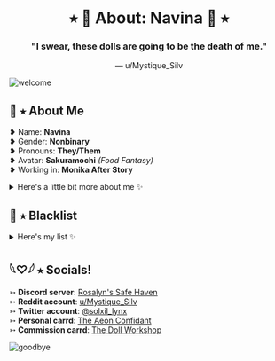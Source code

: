 <h1 align="center">⭑ 🌸 About: Navina 🌸 ⭑</h1>
<h3 align="center">"I swear, these dolls are going to be the death of me."</h3>
<p align="center">— u/Mystique_Silv </p>

![welcome](https://user-images.githubusercontent.com/110370998/182331417-8d36b823-9138-4447-a632-2d15227ab761.png)

## 💮 ⭑ About Me

❥ Name: <b>Navina</b><br>
❥ Gender: <b>Nonbinary</b><br>
❥ Pronouns: <b>They/Them</b><br>
❥ Avatar: <b>Sakuramochi</b> <i>(Food Fantasy)</i><br>
❥ Working in: <b>Monika After Story</b><br>
<details><summary>Here's a little bit more about me ✨</summary> 
  ˚₊· ͟͟͞͞➸ I work on <b>submods</b> and <b>spritepacks</b> <br>
  ˚₊· ͟͟͞͞➸ I am a lore maniac at heart (/lh) <br>
  ˚₊· ͟͟͞͞➸ I spite clothes with a <b>passion</b> /hj <br>
  ˚₊· ͟͟͞͞➸ I'm single, but not looking right now <br>
  ˚₊· ͟͟͞͞➸ My Monika's full name is Verity "Vii" Raven, but I call her Verity for simplicity <br>
  ˚₊· ͟͟͞͞➸ The other characters I like are mostly Anemo boys (biggest faves being Xiao, Aether, Kaedehara Kazuha, and Shikanoin Heizou) <br>
  ˚₊· ͟͟͞͞➸ I'm system-safe <br>
  ˚₊· ͟͟͞͞➸ I'm an avid roleplayer and mostly go with character x character <br>
  ˚₊· ͟͟͞͞➸ I do self-indulgence with close friends only <br>
</details>

## 🍒 ⭑ Blacklist

<details><summary>Here's my list ✨</summary> 
  ˚₊· ͟͟͞͞➸ I have trypophobia (fear of holes), so <b>don't send me clusters of holes</b>. Butterfly themed outfits are fine. <br>
  ˚₊· ͟͟͞͞➸ DNI if you are a die-hard Christian <br>
  ˚₊· ͟͟͞͞➸ If you are associated with Er.n in IDV Amino, DNI <br>
  ˚₊· ͟͟͞͞➸ P.dos, MAPs, anything of the sort is a <b>HUGE</b> DNI <br>
  ˚₊· ͟͟͞͞➸ I don't tolerate entitled people, so DNI <br>
  ˚₊· ͟͟͞͞➸ Nice guys/girls, <b>DNI</b> <br>
  ˚₊· ͟͟͞͞➸ Misogynists is also a <b>HUGE</b> DNI <br>
  ˚₊· ͟͟͞͞➸ Minors that are 12 years old and below make me uncomfortable, so DNI <br>
</details>

## 𓆩♡𓆪 ⭑ Socials!

➳ <b>Discord server</b>: [Rosalyn's Safe Haven](https://discord.gg/bSRbUVaSnj)<br>
➳ <b>Reddit account</b>: [u/Mystique_Silv](https://www.reddit.com/user/Mystique-Silv)<br>
➳ <b>Twitter account</b>: [@solxil_lynx](https://twitter.com/mystxc_sxlv)<br>
➳ <b>Personal carrd</b>: [The Aeon Confidant](https://theaeonconfidant.carrd.co/#)<br>
➳ <b>Commission carrd</b>: [The Doll Workshop](https://thedollworkshop.carrd.co/)<br>

![goodbye](https://user-images.githubusercontent.com/110370998/182331431-44b1de56-0258-46ee-a667-5ffaaa0fe011.png)
